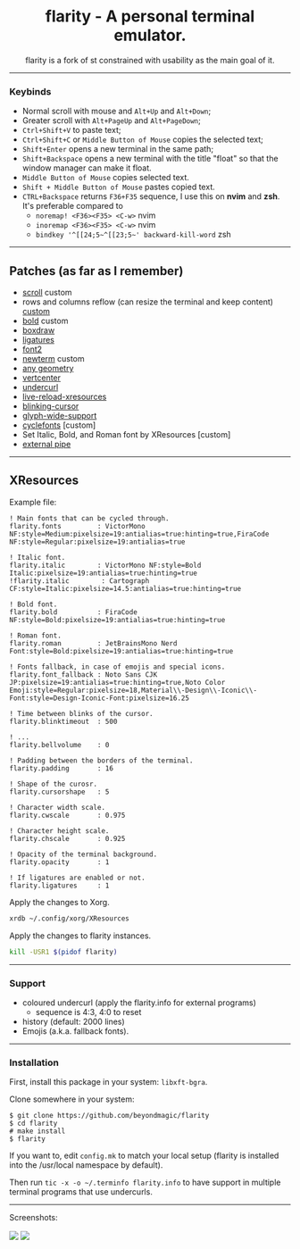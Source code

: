 <h1 align="center">flarity - A personal terminal emulator.</h1>

<p align="center">flarity is a fork of st constrained with usability as the main goal of it.</p>

---

### Keybinds

+ Normal scroll with mouse and `Alt+Up` and `Alt+Down`;
+ Greater scroll with `Alt+PageUp` and `Alt+PageDown`;
+ `Ctrl+Shift+V` to paste text;
+ `Ctrl+Shift+C` or `Middle Button of Mouse` copies the selected text;
+ `Shift+Enter` opens a new terminal in the same path;
+ `Shift+Backspace` opens a new terminal with the title "float" so that the window manager can make it float.
+ `Middle Button of Mouse` copies selected text.
+ `Shift + Middle Button of Mouse` pastes copied text.
+ `CTRL+Backspace` returns `F36+F35` sequence, I use this on **nvim** and **zsh**. It's preferable compared to
	- `noremap! <F36><F35> <C-w>` nvim
	- `inoremap <F36><F35> <C-w>` nvim
	- `bindkey '^[[24;5~^[[23;5~' backward-kill-word` zsh

---

## Patches (as far as I remember)

+ [scroll](https://st.suckless.org/patches/scrollback/) custom
+ rows and columns reflow (can resize the terminal and keep content) [custom](https://github.com/BeyondMagic/st/blob/master/patches/columns-rows-reflow-st-unpatched.patch)
+ [bold](https://st.suckless.org/patches/bold-is-not-bright/) custom
+ [boxdraw](https://st.suckless.org/patches/boxdraw)
+ [ligatures](https://st.suckless.org/patches/ligatures/)
+ [font2](https://st.suckless.org/patches/font2/)
+ [newterm](https://st.suckless.org/patches/newterm/) custom
+ [any geometry](https://st.suckless.org/patches/anygeometry/)
+ [vertcenter](https://st.suckless.org/patches/vertcenter/)
+ [undercurl](https://st.suckless.org/patches/undercurl/)
+ [live-reload-xresources](https://github.com/gnotclub/xst/commit/c0ffcfbaf8af25468103dd92e0c7e83555e08c7a)
+ [blinking-cursor](https://st.suckless.org/patches/blinking_cursor/)
+ [glyph-wide-support](https://github.com/LukeSmithxyz/st/commit/e3b821dcb3511d60341dec35ee05a4a0abfef7f2)
+ [cyclefonts](https://st.suckless.org/patches/cyclefonts/) [custom]
+ Set Italic, Bold, and Roman font by XResources [custom]
+ [external pipe](https://st.suckless.org/patches/externalpipe/)

---

## XResources

Example file:

```
! Main fonts that can be cycled through.
flarity.fonts         : VictorMono NF:style=Medium:pixelsize=19:antialias=true:hinting=true,FiraCode NF:style=Regular:pixelsize=19:antialias=true

! Italic font.
flarity.italic        : VictorMono NF:style=Bold Italic:pixelsize=19:antialias=true:hinting=true
!flarity.italic        : Cartograph CF:style=Italic:pixelsize=14.5:antialias=true:hinting=true

! Bold font.
flarity.bold          : FiraCode NF:style=Bold:pixelsize=19:antialias=true:hinting=true

! Roman font.
flarity.roman         : JetBrainsMono Nerd Font:style=Bold:pixelsize=19:antialias=true:hinting=true

! Fonts fallback, in case of emojis and special icons.
flarity.font_fallback : Noto Sans CJK JP:pixelsize=19:antialias=true:hinting=true,Noto Color Emoji:style=Regular:pixelsize=18,Material\\-Design\\-Iconic\\-Font:style=Design-Iconic-Font:pixelsize=16.25

! Time between blinks of the cursor.
flarity.blinktimeout  : 500

! ...
flarity.bellvolume    : 0

! Padding between the borders of the terminal.
flarity.padding       : 16

! Shape of the curosr.
flarity.cursorshape   : 5

! Character width scale.
flarity.cwscale       : 0.975

! Character height scale.
flarity.chscale       : 0.925

! Opacity of the terminal background.
flarity.opacity       : 1

! If ligatures are enabled or not.
flarity.ligatures     : 1
```

Apply the changes to Xorg.

```bash
xrdb ~/.config/xorg/XResources
```

Apply the changes to flarity instances.

```bash
kill -USR1 $(pidof flarity)
```

---

### Support

+ coloured undercurl (apply the flarity.info for external programs)
	- sequence is 4:3, 4:0 to reset
+ history (default: 2000 lines)
+ Emojis (a.k.a. fallback fonts).

---

### Installation

First, install this package in your system: `libxft-bgra`.

Clone somewhere in your system:

```
$ git clone https://github.com/beyondmagic/flarity
$ cd flarity
# make install
$ flarity
```

If you want to, edit `config.mk` to match your local setup (flarity is installed into the /usr/local namespace by default).

Then run `tic -x -o ~/.terminfo flarity.info` to have support in multiple terminal programs that use undercurls.

---

Screenshots:

<img align="center" src="/.github/1.png">
<img align="center" src="/.github/2.png">
